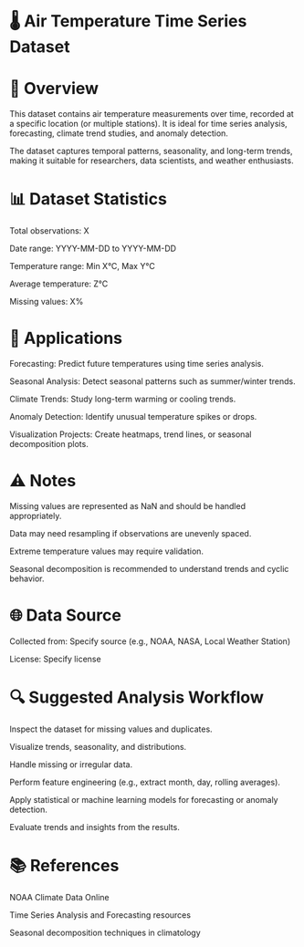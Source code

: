 # 🌡️ Air Temperature Time Series Dataset

# 📖 Overview

This dataset contains air temperature measurements over time, recorded at a specific location (or multiple stations). It is ideal for time series analysis, forecasting, climate trend studies, and anomaly detection.

The dataset captures temporal patterns, seasonality, and long-term trends, making it suitable for researchers, data scientists, and weather enthusiasts.

# 📊 Dataset Statistics

Total observations: X

Date range: YYYY-MM-DD to YYYY-MM-DD

Temperature range: Min X°C, Max Y°C

Average temperature: Z°C

Missing values: X%

# 🎯 Applications

Forecasting: Predict future temperatures using time series analysis.

Seasonal Analysis: Detect seasonal patterns such as summer/winter trends.

Climate Trends: Study long-term warming or cooling trends.

Anomaly Detection: Identify unusual temperature spikes or drops.

Visualization Projects: Create heatmaps, trend lines, or seasonal decomposition plots.

# ⚠️ Notes

Missing values are represented as NaN and should be handled appropriately.

Data may need resampling if observations are unevenly spaced.

Extreme temperature values may require validation.

Seasonal decomposition is recommended to understand trends and cyclic behavior.

# 🌐 Data Source

Collected from: Specify source (e.g., NOAA, NASA, Local Weather Station)

License: Specify license

# 🔍 Suggested Analysis Workflow

Inspect the dataset for missing values and duplicates.

Visualize trends, seasonality, and distributions.

Handle missing or irregular data.

Perform feature engineering (e.g., extract month, day, rolling averages).

Apply statistical or machine learning models for forecasting or anomaly detection.

Evaluate trends and insights from the results.

# 📚 References

NOAA Climate Data Online

Time Series Analysis and Forecasting resources

Seasonal decomposition techniques in climatology
